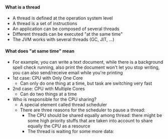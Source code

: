 #### What is a thread
- A thread is defined at the operation system level
- A thread is a set of instructions
- An application can be composed of several threads
- Different threads can be executed "at the same time"
- The JVM works with several threads (GC, JIT, ...)
#### What does "at same time" mean
- For example, you can write a text document, while there is a background spell check running, also print the document won't let you stop writing, you can also send/receive email while you're printing
- 1st case: CPU with Only One Core
	- Can only do one thing at a time, but task are switching very fast
- 2nd case: CPU with Multiple Cores
	- Can do two things at a time
- Who is responsible for the CPU sharing?
	- A special element called thread scheduler
	- There are three reasons for the scheduler to pause a thread:
		- The CPU should be shared equally among thread: there might be some high priority stuffs that are taken into account to share equally the CPU as a resource
		- The thread is waiting for some more data: 
<!--stackedit_data:
eyJoaXN0b3J5IjpbMTg3NzQ0NzA0LC0yMDg4NzQ2NjEyXX0=
-->